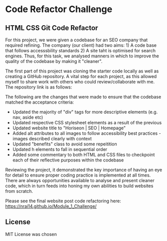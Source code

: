 # Code Refactor Challenge 

## HTML CSS Git Code Refactor 

For this project, we were given a codebase for an SEO company that required refining. The company (our client) had two aims: 1) A code base that follows accesssbility standards 2) A site taht is optimised for search engines. Thus, for this task, we analysed manners in which to improve the quality of the codebase by making it "cleaner". 

The first part of this project was cloning the starter code locally as well as creating a GitHub repository. A vital step for each project, as this allowed myself to share work with others who could review/collaborate with me. The repository link is as follows: 

The following are the changes that were made to ensure that the codebase matched the acceptance criteria:

* Updated the majority of "div" tags for more descriptive elements (e.g. nav, aside etc)
* Updated respective CSS stylesheet elements as a result of the previous 
* Updated website title to "Horiseon | SEO | Homepage"
* Added alt attributes to all images to follow accessibility best practices - images described clearly with context 
* Updated "benefits" class to avoid some repeitition 
* Updated h elements to fall in sequential order 
* Added some commentary to both HTML and CSS files to checkpoint each of their reflective purposes within the codebase

Reviewing the project, it demonstrated the key importance of having an eye for detail to ensure proper coding practice is implemented at all times. There are always opportunities available to analyse and present cleaner code, which in turn feeds into honing my own abilities to build websites from scratch. 

Please see the final website post code refactoring here: https://nrai14.github.io/Module_1_Challenge/

## License

MIT License was chosen 
